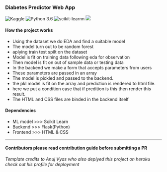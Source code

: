 ### Diabetes Predictor Web App  

![Kaggle](https://img.shields.io/badge/Dataset-Kaggle-blue.svg) ![Python 3.6](https://img.shields.io/badge/Python-3.6-brightgreen.svg) ![scikit-learnn](https://img.shields.io/badge/Library-Scikit_Learn-orange.svg) ![](https://img.shields.io/badge/-hacktober-brightgreen)

#### How the project works  
  - Using the dataset we do EDA and find a suitable model
  - The model turn out to be random forest
  - aplying train test spilt on the dataset
  - Model is fit on training data following eda for observation
  - Then model is fit on out of sample data or testing data
  - In the backend we make a form that accepts parameters from users
  - These parameters are passed in an array
  - The model is pickled and passed to the backend.
  - the pkl model is fit on the array and prediction is rendered to html file.
  - here we put a condition case that if predition is this then render this result.
  - The HTML and CSS files are binded in the backend itself
#### Dependencies
  - ML model >>>   Scikit Learn  
  - Backend   >>> Flask(Python)  
  - Frontend  >>>  HTML & CSS  
  
  
  ---
#### Contributors please read contribution guide before submitting a PR   
   
*Template credits to Anuj Vyas who also deplyed this project on heroku check out his profile for deployment*
